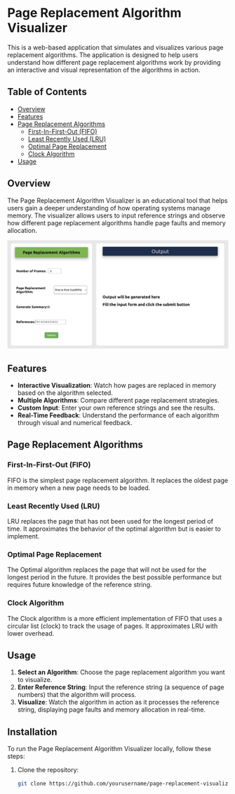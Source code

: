# Page Replacement Algorithm Visualizer

This is a web-based application that simulates and visualizes various page replacement algorithms. The application is designed to help users understand how different page replacement algorithms work by providing an interactive and visual representation of the algorithms in action.

## Table of Contents

- [Overview](#overview)
- [Features](#features)
- [Page Replacement Algorithms](#page-replacement-algorithms)
  - [First-In-First-Out (FIFO)](#first-in-first-out-fifo)
  - [Least Recently Used (LRU)](#least-recently-used-lru)
  - [Optimal Page Replacement](#optimal-page-replacement)
  - [Clock Algorithm](#clock-algorithm)
- [Usage](#usage)
<!-- - [Installation](#installation) -->

## Overview

The Page Replacement Algorithm Visualizer is an educational tool that helps users gain a deeper understanding of how operating systems manage memory. The visualizer allows users to input reference strings and observe how different page replacement algorithms handle page faults and memory allocation.

![main](main.png)

## Features

- **Interactive Visualization**: Watch how pages are replaced in memory based on the algorithm selected.
- **Multiple Algorithms**: Compare different page replacement strategies.
- **Custom Input**: Enter your own reference strings and see the results.
- **Real-Time Feedback**: Understand the performance of each algorithm through visual and numerical feedback.

## Page Replacement Algorithms

### First-In-First-Out (FIFO)
FIFO is the simplest page replacement algorithm. It replaces the oldest page in memory when a new page needs to be loaded.

### Least Recently Used (LRU)
LRU replaces the page that has not been used for the longest period of time. It approximates the behavior of the optimal algorithm but is easier to implement.

### Optimal Page Replacement
The Optimal algorithm replaces the page that will not be used for the longest period in the future. It provides the best possible performance but requires future knowledge of the reference string.

### Clock Algorithm
The Clock algorithm is a more efficient implementation of FIFO that uses a circular list (clock) to track the usage of pages. It approximates LRU with lower overhead.

## Usage

1. **Select an Algorithm**: Choose the page replacement algorithm you want to visualize.
2. **Enter Reference String**: Input the reference string (a sequence of page numbers) that the algorithm will process.
3. **Visualize**: Watch the algorithm in action as it processes the reference string, displaying page faults and memory allocation in real-time.

## Installation

To run the Page Replacement Algorithm Visualizer locally, follow these steps:

1. Clone the repository:
   ```bash
   git clone https://github.com/yourusername/page-replacement-visualizer.git
